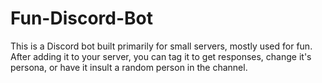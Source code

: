 # Fun-Discord-Bot
This is a Discord bot built primarily for small servers, mostly used for fun. After adding it to your server, you can tag it to get responses, change it's persona, or have it insult a random person in the channel.
